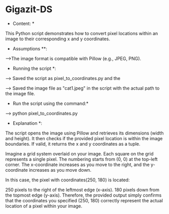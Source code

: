 # Gigazit-DS

* Content: *

This Python script demonstrates how to convert pixel locations within an image to their corresponding x and y coordinates.

* Assumptions **:

-->The image format is compatible with Pillow (e.g., JPEG, PNG).

* Running the script *:

--> Saved the script as pixel_to_coordinates.py and the 

--> Saved the image file as "cat1.jpeg" in the script with the actual path to the image file.

* Run the script using the command:*

--> python pixel_to_coordinates.py

* Explanation *:

The script opens the image using Pillow and retrieves its dimensions (width and height). It then checks if the provided pixel location is within the image boundaries. If valid, it returns the x and y coordinates as a tuple.

Imagine a grid system overlaid on your image. Each square on the grid represents a single pixel. The numbering starts from (0, 0) at the top-left corner. The x-coordinate increases as you move to the right, and the y-coordinate increases as you move down.

In this case, the pixel with coordinates(250, 180) is located:

250 pixels to the right of the leftmost edge (x-axis).
180 pixels down from the topmost edge (y-axis).
Therefore, the provided output simply confirms that the coordinates you specified (250, 180) correctly represent the actual location of a pixel within your image.
